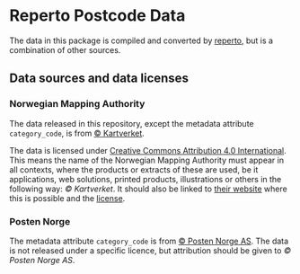 # Reperto Postcode Data

The data in this package is compiled and converted by [reperto](https://reperto.no), but is a combination of other sources.

## Data sources and data licenses

### Norwegian Mapping Authority

The data released in this repository, except the metadata attribute `category_code`, is from [© Kartverket](https://kartkatalog.geonorge.no/metadata/462a5297-33ef-438a-82a5-07fff5799be3).

The data is licensed under [Creative Commons Attribution 4.0 International](https://creativecommons.org/licenses/by/4.0/).
This means the name of the Norwegian Mapping Authority must appear in all contexts, where the products or extracts of these are used, be it applications, web solutions, printed products, illustrations or others in the following way: _© Kartverket_. It should also be linked to [their website](https://www.kartverket.no) where this is possible and the [license](https://creativecommons.org/licenses/by/4.0/).

### Posten Norge

The metadata attribute `category_code` is from [© Posten Norge AS](https://www.bring.no/tjenester/adressetjenester/postnummer). The data is not released under a specific licence, but attribution should be given to _© Posten Norge AS_.
